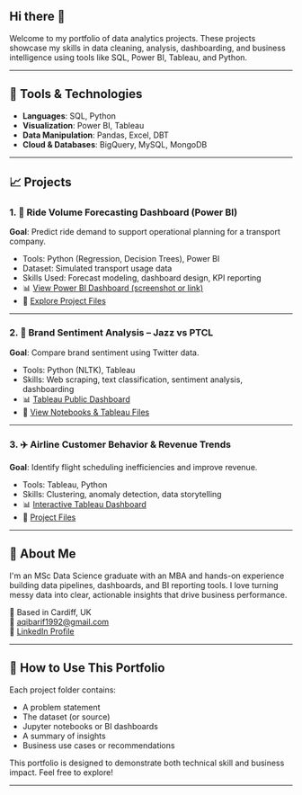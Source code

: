 ## Hi there 👋
Welcome to my portfolio of data analytics projects. These projects showcase my skills in data cleaning, analysis, dashboarding, and business intelligence using tools like SQL, Power BI, Tableau, and Python.

---

## 🔧 Tools & Technologies
- **Languages**: SQL, Python
- **Visualization**: Power BI, Tableau
- **Data Manipulation**: Pandas, Excel, DBT
- **Cloud & Databases**: BigQuery, MySQL, MongoDB

---

## 📈 Projects

### 1. 🚗 Ride Volume Forecasting Dashboard (Power BI)
**Goal**: Predict ride demand to support operational planning for a transport company.

- Tools: Python (Regression, Decision Trees), Power BI
- Dataset: Simulated transport usage data
- Skills Used: Forecast modeling, dashboard design, KPI reporting
- 📊 [View Power BI Dashboard (screenshot or link)](URL)
- 📁 [Explore Project Files](link-to-folder)

---

### 2. 💬 Brand Sentiment Analysis – Jazz vs PTCL
**Goal**: Compare brand sentiment using Twitter data.

- Tools: Python (NLTK), Tableau
- Skills: Web scraping, text classification, sentiment analysis, dashboarding
- 📊 [Tableau Public Dashboard](URL)
- 📁 [View Notebooks & Tableau Files](link-to-folder)

---

### 3. ✈️ Airline Customer Behavior & Revenue Trends
**Goal**: Identify flight scheduling inefficiencies and improve revenue.

- Tools: Tableau, Python
- Skills: Clustering, anomaly detection, data storytelling
- 📊 [Interactive Tableau Dashboard](URL)
- 📁 [Project Files](link-to-folder)

---

## 📜 About Me

I'm an MSc Data Science graduate with an MBA and hands-on experience building data pipelines, dashboards, and BI reporting tools. I love turning messy data into clear, actionable insights that drive business performance.

📍 Based in Cardiff, UK  
📧 [aqibarif1992@gmail.com](mailto:aqibarif1992@gmail.com)  
🔗 [LinkedIn Profile](https://linkedin.com/in/aqibk)

---

## 🧠 How to Use This Portfolio

Each project folder contains:
- A problem statement
- The dataset (or source)
- Jupyter notebooks or BI dashboards
- A summary of insights
- Business use cases or recommendations

This portfolio is designed to demonstrate both technical skill and business impact. Feel free to explore!

---

<!--
**AqibArif92/AqibArif92** is a ✨ _special_ ✨ repository because its `README.md` (this file) appears on your GitHub profile.

Here are some ideas to get you started:

- 🔭 I’m currently working on ...
- 🌱 I’m currently learning ...
- 👯 I’m looking to collaborate on ...
- 🤔 I’m looking for help with ...
- 💬 Ask me about ...
- 📫 How to reach me: ...
- 😄 Pronouns: ...
- ⚡ Fun fact: ...
-->
